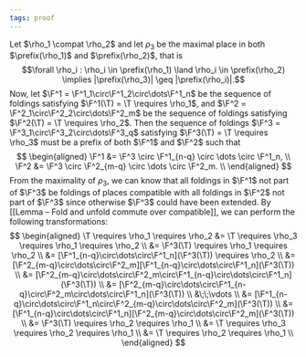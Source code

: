 ```yaml
---
tags: proof
---
```


Let $\rho_1 \compat \rho_2$ and let $\rho_3$ be the maximal place in both $\prefix(\rho_1)$ and $\prefix(\rho_2)$, that is
$$\forall \rho_i : \rho_i \in \prefix(\rho_1) \land \rho_i \in \prefix(\rho_2) \implies |\prefix(\rho_3)| \geq |\prefix(\rho_i)|.$$
Now, let $\F^1 = \F^1_1\circ\F^1_2\circ\dots\F^1_n$ be the sequence of foldings satisfying $\F^1(\T) = \T \requires \rho_1$, and $\F^2 = \F^2_1\circ\F^2_2\circ\dots\F^2_m$ be the sequence of foldings satisfying $\F^2(\T) = \T \requires \rho_2$. Then the sequence of foldings $\F^3 = \F^3_1\circ\F^3_2\circ\dots\F^3_q$ satisfying $\F^3(\T) = \T \requires \rho_3$ must be a prefix of both $\F^1$ and $\F^2$ such that
$$
\begin{aligned}
\F^1 &= \F^3 \circ \F^1_{n-q} \circ \dots \circ \F^1_n, \\
\F^2 &= \F^3 \circ \F^2_{m-q} \circ \dots \circ \F^2_m. \\
\end{aligned}
$$
From the maximality of $\rho_3$, we can know that all foldings in $\F^1$ not part of $\F^3$ be foldings of places compatible with all foldings in $\F^2$ not part of $\F^3$ since otherwise $\F^3$ could have been extended. By [[Lemma – Fold and unfold commute over compatible]], we can perform the following transformations:
$$
\begin{aligned}
\T \requires \rho_1 \requires \rho_2
	&= \T \requires \rho_3 \requires \rho_1 \requires \rho_2 \\
	&= \F^3(\T) \requires \rho_1 \requires \rho_2 \\
	&= [\F^1_{n-q}\circ\dots\circ\F^1_n](\F^3(\T)) \requires \rho_2 \\
	&= [\F^2_{m-q}\circ\dots\circ\F^2_m][\F^1_{n-q}\circ\dots\circ\F^1_n](\F^3(\T)) \\
	&= [\F^2_{m-q}\circ\dots\circ\F^2_m\circ\F^1_{n-q}\circ\dots\circ\F^1_n](\F^3(\T)) \\
	&= [\F^2_{m-q}\circ\dots\circ\F^1_{n-q}\circ\F^2_m\circ\dots\circ\F^1_n](\F^3(\T)) \\
	&\;\;\vdots \\
	&= [\F^1_{n-q}\circ\dots\circ\F^1_n\circ\F^2_{m-q}\circ\dots\circ\F^2_m](\F^3(\T)) \\
	&= [\F^1_{n-q}\circ\dots\circ\F^1_n][\F^2_{m-q}\circ\dots\circ\F^2_m](\F^3(\T)) \\
	&= \F^3(\T) \requires \rho_2 \requires \rho_1 \\
	&= \T \requires \rho_3 \requires \rho_2 \requires \rho_1 \\
	&= \T \requires \rho_2 \requires \rho_1 \\
\end{aligned}
$$
